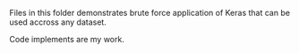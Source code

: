 Files in this folder demonstrates brute force application of Keras that can be used accross any dataset.

Code implements are my work.
